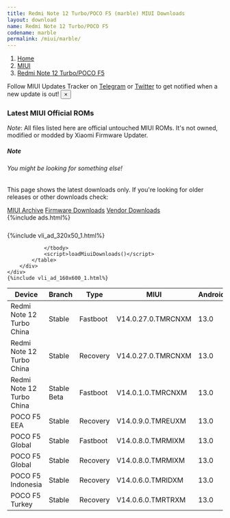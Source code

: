 ```yaml
---
title: Redmi Note 12 Turbo/POCO F5 (marble) MIUI Downloads
layout: download
name: Redmi Note 12 Turbo/POCO F5
codename: marble
permalink: /miui/marble/
---
```

<nav aria-label="breadcrumb">
    <ol class="breadcrumb">
        <li class="breadcrumb-item"><a href="/">Home</a></li>
        <li class="breadcrumb-item"><a href="/miui/">MIUI</a></li>
        <li class="breadcrumb-item active" aria-current="page"><a href="/miui/marble/">Redmi Note 12 Turbo/POCO F5</a></li>
    </ol>
</nav>
<div class="alert alert-primary alert-dismissible fade show" role="alert">
    Follow MIUI Updates Tracker on <a href="https://t.me/MIUIUpdatesTracker" class="alert-link">Telegram</a>
     or <a href="https://twitter.com/MiFwUpdater" class="alert-link">Twitter</a> to get notified when a new update is out!
    <button type="button" class="close" data-dismiss="alert" aria-label="Close">
        <span aria-hidden="true">&times;</span>
    </button>
</div>

### Latest MIUI Official ROMs
*Note*: All files listed here are official untouched MIUI ROMs. It's not owned, modified or modded by Xiaomi Firmware Updater.
<div class="card">
  <div class="card-body">
    <h5 class="card-title">Note</h5>
    <h6 class="card-subtitle mb-2 text-muted">You might be looking for something else!</h6>
    <p class="card-text">This page shows the latest downloads only.
     If you're looking for older releases or other downloads check:</p>
    <a href="/archive/miui/marble/" class="card-link">MIUI Archive</a>
    <a href="/firmware/marble/" class="card-link">Firmware Downloads</a>
    <a href="/vendor/marble/" class="card-link">Vendor Downloads</a>
  </div>
</div>
{%include ads.html%}
<div class="row justify-content-center">
    <div class="col-10">
        <div class="table-responsive-md" style="margin-top: 25px;">
            {%include vli_ad_320x50_1.html%}
            <table id="miui" class="display dt-responsive nowrap compact table table-striped table-hover table-sm">
                <thead class="thead-dark">
                    <tr>
                        <th data-ref="device">Device</th>
                        <th data-ref="branch">Branch</th>
                        <th data-ref="type">Type</th>
                        <th data-ref="miui">MIUI</th>
                        <th data-ref="android">Android</th>
                        <th data-ref="size">Size</th>
                        <th data-ref="size">Date</th>
                        <th data-ref="link">Link</th>
                    </tr>
                </thead>
                <tbody>
                <tr><td>Redmi Note 12 Turbo China</td><td>Stable</td><td>Fastboot</td><td>V14.0.27.0.TMRCNXM</td><td>13.0</td><td>7.4 GB</td><td>2023-12-20</td><td><a href="/miui/marble/stable/V14.0.27.0.TMRCNXM/">Download</a></td></tr>
<tr><td>Redmi Note 12 Turbo China</td><td>Stable</td><td>Recovery</td><td>V14.0.27.0.TMRCNXM</td><td>13.0</td><td>5.9 GB</td><td>2023-12-25</td><td><a href="/miui/marble/stable/V14.0.27.0.TMRCNXM/">Download</a></td></tr>
<tr><td>Redmi Note 12 Turbo China</td><td>Stable Beta</td><td>Fastboot</td><td>V14.0.1.0.TMRCNXM</td><td>13.0</td><td>7.3 GB</td><td>2023-02-10</td><td><a href="/miui/marble/stable beta/V14.0.1.0.TMRCNXM/">Download</a></td></tr>
<tr><td>POCO F5 EEA</td><td>Stable</td><td>Recovery</td><td>V14.0.9.0.TMREUXM</td><td>13.0</td><td>5.0 GB</td><td>2023-09-19</td><td><a href="/miui/marble/stable/V14.0.9.0.TMREUXM/">Download</a></td></tr>
<tr><td>POCO F5 Global</td><td>Stable</td><td>Fastboot</td><td>V14.0.8.0.TMRMIXM</td><td>13.0</td><td>7.8 GB</td><td>2023-12-11</td><td><a href="/miui/marble/stable/V14.0.8.0.TMRMIXM/">Download</a></td></tr>
<tr><td>POCO F5 Global</td><td>Stable</td><td>Recovery</td><td>V14.0.8.0.TMRMIXM</td><td>13.0</td><td>5.0 GB</td><td>2023-12-15</td><td><a href="/miui/marble/stable/V14.0.8.0.TMRMIXM/">Download</a></td></tr>
<tr><td>POCO F5 Indonesia</td><td>Stable</td><td>Recovery</td><td>V14.0.6.0.TMRIDXM</td><td>13.0</td><td>5.0 GB</td><td>2023-10-31</td><td><a href="/miui/marble/stable/V14.0.6.0.TMRIDXM/">Download</a></td></tr>
<tr><td>POCO F5 Turkey</td><td>Stable</td><td>Recovery</td><td>V14.0.6.0.TMRTRXM</td><td>13.0</td><td>4.9 GB</td><td>2023-11-03</td><td><a href="/miui/marble/stable/V14.0.6.0.TMRTRXM/">Download</a></td></tr>

                </tbody>
                <script>loadMiuiDownloads()</script>
            </table>
        </div>
    </div>
    {%include vli_ad_160x600_1.html%}
</div>
